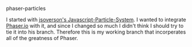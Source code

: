 phaser-particles

I started with [jsoverson's Javascript-Particle-System](https://github.com/jsoverson/JavaScript-Particle-System). I wanted to integrate [Phaser.io](http://phaser.io/) with it, and since I changed so much I didn't think I should try to tie it into his branch. Therefore this is my working branch that incorperates all of the greatness of Phaser.